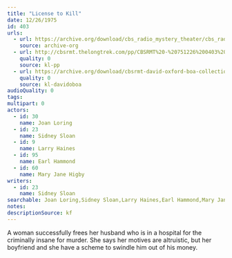 ```yaml
---
title: "License to Kill"
date: 12/26/1975
id: 403
urls: 
  - url: https://archive.org/download/cbs_radio_mystery_theater/cbs_radio_mystery_theater-0401-0450.zip/cbs_radio_mystery_theater-0401-0450%2Fcbsrmt_0403_license_to_kill.mp3
    source: archive-org
  - url: http://cbsrmt.thelongtrek.com/pp/CBSRMT%20-%20751226%200403%20License%20to%20Kill_pp.mp3
    quality: 0
    source: kl-pp
  - url: https://archive.org/download/cbsrmt-david-oxford-boa-collection/CBSRMT-751226-0403-License-to-Kill-(128-44)_KIXI-{BoA}.mp3
    quality: 0
    source: kl-davidoboa
audioQuality: 0
tags: 
multipart: 0
actors:  
  - id: 30
    name: Joan Loring  
  - id: 23
    name: Sidney Sloan  
  - id: 9
    name: Larry Haines  
  - id: 95
    name: Earl Hammond  
  - id: 60
    name: Mary Jane Higby
writers:  
  - id: 23
    name: Sidney Sloan
searchable: Joan Loring,Sidney Sloan,Larry Haines,Earl Hammond,Mary Jane Higby Sidney Sloan
notes: 
descriptionSource: kf
---
```

A woman successfully frees her husband who is in a hospital for the criminally insane for murder. She says her motives are altruistic, but her boyfriend and she have a scheme to swindle him out of his money.